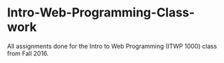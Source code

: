 # Intro-Web-Programming-Class-work
All assignments done for the Intro to Web Programming (ITWP 1000) class from Fall 2016.
